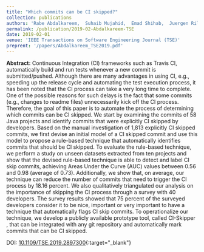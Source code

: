 ```yaml
---
title: "Which commits can be CI skipped?"
collection: publications
authors: 'Rabe Abdalkareem,  Suhaib Mujahid,  Emad Shihab,  Juergen Rilling'
permalink: /publication/2019-02-Abdalkareem-TSE
date: 2019-02-01
venue: 'IEEE Transactions on Software Engineering Journal (TSE)'
preprent: '/papers/Abdalkareem_TSE2019.pdf'
---
```

 **Abstract:**  Continuous Integration (CI) frameworks such as Travis CI, automatically build and run tests whenever a new commit is submitted/pushed. Although there are many advantages in using CI, e.g., speeding up the release cycle and automating the test execution process, it has been noted that the CI process can take a very long time to complete. One of the possible reasons for such delays is the fact that some commits (e.g., changes to readme files) unnecessarily kick off the CI process. Therefore, the goal of this paper is to automate the process of determining which commits can be CI skipped. We start by examining the commits of 58 Java projects and identify commits that were explicitly CI skipped by developers. Based on the manual investigation of 1,813 explicitly CI skipped commits, we first devise an initial model of a CI skipped commit and use this model to propose a rule-based technique that automatically identifies commits that should be CI skipped. To evaluate the rule-based technique, we perform a study on unseen datasets extracted from ten projects and show that the devised rule-based technique is able to detect and label CI skip commits, achieving Areas Under the Curve (AUC) values between 0.56 and 0.98 (average of 0.73). Additionally, we show that, on average, our technique can reduce the number of commits that need to trigger the CI process by 18.16 percent. We also qualitatively triangulated our analysis on the importance of skipping the CI process through a survey with 40 developers. The survey results showed that 75 percent of the surveyed developers consider it to be nice, important or very important to have a technique that automatically flags CI skip commits. To operationalize our technique, we develop a publicly available prototype tool, called CI-Skipper , that can be integrated with any git repository and automatically mark commits that can be CI skipped.

DOI: [10.1109/TSE.2019.2897300](https://doi.org/10.1109/TSE.2019.2897300){:target="_blank"}
